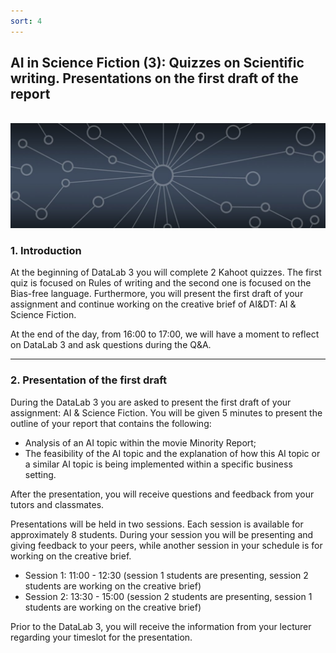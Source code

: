 ```yaml
---
sort: 4
---
```


## __AI in Science Fiction (3): Quizzes on Scientific writing. Presentations on the first draft of the report__
\
<img src="./images/datalab_banner.jpg" alt="Books banner" width="600"/>

### 1. Introduction

At the beginning of DataLab 3 you will complete 2 Kahoot quizzes. The first quiz is focused on Rules of writing and the second one is focused on the Bias-free language. Furthermore, you will present the first draft of your assignment and continue working on the creative brief of AI&DT: AI & Science Fiction.

At the end of the day, from 16:00 to 17:00, we will have a moment to reflect on DataLab 3 and ask questions during the Q&A.

***

### 2. Presentation of the first draft

During the DataLab 3 you are asked to present the first draft of your assignment: AI & Science Fiction. You will be given 5 minutes to present the outline of your report that contains the following:
- Analysis of an AI topic within the movie Minority Report;
- The feasibility of the AI topic and the explanation of how this AI topic or a similar AI topic is being implemented within a specific business setting.

After the presentation, you will receive questions and feedback from your tutors and classmates.

Presentations will be held in two sessions. Each session is available for approximately 8 students. During your session you will be presenting and giving feedback to your peers, while another session in your schedule is for working on the creative brief.

- Session 1: 11:00 - 12:30 (session 1 students are presenting, session 2 students are working on the creative brief)
- Session 2: 13:30 - 15:00 (session 2 students are presenting, session 1 students are working on the creative brief)

Prior to the DataLab 3, you will receive the information from your lecturer regarding your timeslot for the presentation.
